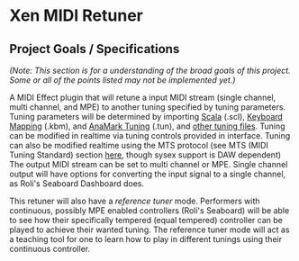 # Xen MIDI Retuner

## Project Goals / Specifications

_(Note: This section is for a understanding of the broad goals of this project. Some or all of the points listed may not be implemented yet.)_

A MIDI Effect plugin that will retune a input MIDI stream
(single channel, multi channel, and MPE) to another tuning specified by tuning parameters.
Tuning parameters will be determined by importing [Scala](http://www.huygens-fokker.org/scala/scl_format.html) (.scl), [Keyboard Mapping](http://www.huygens-fokker.org/scala/help.htm#mappings) (.kbm), and [AnaMark Tuning](https://www.mark-henning.de/files/am/Tuning_File_V2_Doc.pdf) (.tun), and [other tuning files](https://hpi.zentral.zone/filetypes). Tuning can be modified in realtime via tuning controls provided in interface. Tuning can also be modified realtime using the MTS protocol (see MTS (MIDI Tuning Standard) section [here](https://www.midi.org/articles-old/microtuning-and-alternative-intonation-systems), though sysex support is DAW dependent)
The output MIDI stream can be set to multi channel or MPE. Single channel output will have options for converting the input signal to a single channel, as Roli's Seaboard Dashboard does.

This retuner will also have a _reference tuner_ mode.
Performers with continuous, possibly MPE enabled controllers (Roli's Seaboard) will be able to see how their specifically tempered (equal tempered) controller can be played to achieve their wanted tuning.
The reference tuner mode will act as a teaching tool for one to learn how to play in different tunings using their continuous controller.
